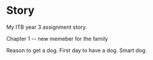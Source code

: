 # Story
My ITB year 3 assignment story.

Chapter 1 -- new memeber for the family

Reason to get a dog. First day to have a dog. Smart dog.
